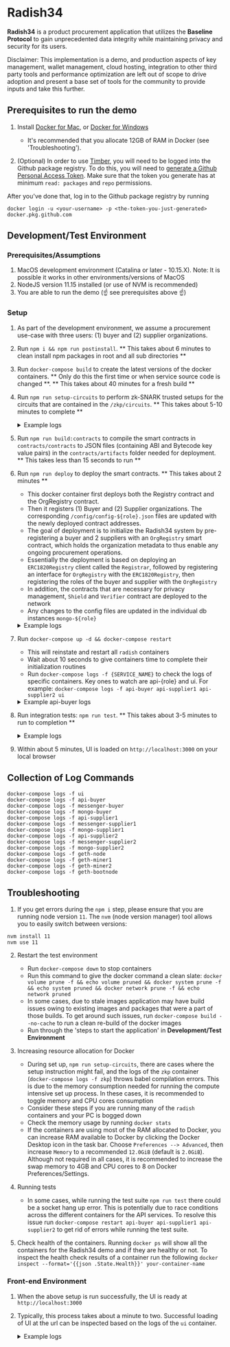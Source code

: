 # Radish34

__Radish34__ is a product procurement application that utilizes the __Baseline Protocol__ to gain unprecedented data integrity while maintaining privacy and security for its users.

Disclaimer: This implementation is a demo, and production aspects of key management, wallet management, cloud hosting, integration to other third party tools and performance optimization are left out of scope to drive adoption and present a base set of tools for the community to provide inputs and take this further.

## Prerequisites to run the demo

1. Install [Docker for Mac](https://www.docker.com/docker-mac), or
    [Docker for Windows](https://www.docker.com/docker-windows)  
    - It's recommended that you allocate 12GB of RAM in Docker (see 'Troubleshooting').

2. (Optional) In order to use [Timber](https://github.com/EYBlockchain/timber), you will need to be logged into the Github package registry. To do this, you will need to [generate a Github Personal Access Token](https://help.github.com/en/github/authenticating-to-github/creating-a-personal-access-token-for-the-command-line). Make sure that the token you generate has at minimum `read: packages` and `repo` permissions.

After you've done that, log in to the Github package registry by running

`docker login -u <your-username> -p <the-token-you-just-generated> docker.pkg.github.com`

## Development/Test Environment

### Prerequisites/Assumptions

1. MacOS development environment (Catalina or later - 10.15.X). Note: It is possible it works in other environments/versions of MacOS
1. NodeJS version 11.15 installed (or use of NVM is recommended)
1. You are able to run the demo (☝️ see prerequisites above ☝️)

### Setup

1. As part of the development environment, we assume a procurement use-case with three users: (1) buyer and (2) supplier organizations.
2. Run `npm i && npm run postinstall`. ** This takes about 6 minutes to clean install npm packages in root and all sub directories **
3. Run `docker-compose build` to create the latest versions of the docker containers. ** Only do this the first time or when service source code is changed **. ** This takes about 40 minutes for a fresh build **
4. Run `npm run setup-circuits` to perform zk-SNARK trusted setups for the circuits that are contained in the `/zkp/circuits`. ** This takes about 5-10 minutes to complete ** 
    <details> 
      <summary>Example logs</summary>
      <p> 

      ```
      *** Starting zokrates container ***
      radish-34_radish-zkp-watch_1 is up-to-date
      mongo-buyer is up-to-date
      radish-34_radish-zkp_1 is up-to-date

      *** Running setup for createMSA ***
      {"verificationKey":{"H":[["0x28cbb3929742ba7f874746fb890540017813ef404ae38c7073bf030be3577194","0x0974c59917efe8f2aa0049ded97d3103a300ca864c122b1d4c13197d2548c550"],["0x205078b5f99a3e041d75a8d3eb0cafe24da9649271275861bafbfa074a946f68","0x23c46a91322035df6f503929d00efc95ab970633c0b9cdd521f26831137ce398"]],"Galpha":["0x030cb162dc5bb2112b625de1cff121dc0e867068f496d3862d8d27e144c13c64","0x143e8abb0bcdb24417a01bc581bff336c2539f9b48c39c5b1447a5e4ca8a79c6"],"Hbeta":[["0x2e1a7b77ee31735d5b8dd25a032ea8bfda27c5905bec6d3ee3d0b01169ed7961","0x149b8fb268d495e15e642da2bd172791fd65bf9cdc49da8f1b16c34635ede869"],["0x2ccd66691257c87cdbd98efad37a0f60422a1e4d73dd2c18ebd87fc8522db9be","0x15437cb448e5bf0cf3067e2de941cf4ed73f6f732dac9cf19f0e89555f6d7a36"]],"Ggamma":["0x0c132ee8e18b7dd37a7332f6138d2c30826910652de0df3d188fe3597da2208d","0x2cced0ec0c467fac9b6774739b696d2fd1074cdef99da52c986838cea132bbe8"],"Hgamma":[["0x060ae04d4f50d8f01ca4fad8a29fd6d0d8f6eae762c1345bbebab3d8ca8cd993","0x0bb22b3de71c381a8bbd3b40633f3c2db119b75f5874a28bf4f221bae4fa9d73"],["0x13aa539b007374ee850da69ee1b91869ca4d64337a41e2cf4eaef844a28c251c","0x299c36c9cc3aab3c7df10bff199bb66c6d954dfa4ba30b5b33705a4b5bf0708e"]],"query":[["0x2ea45bf055ff829b0348d5c2b0619371de5835c0e28dd63c3d806aa06e3890f5","0x2aa391d2cb16b76693d1dfbbe0272861e38e7cf457f38d0f93d5a7751f3fa7a0"],["0x18c4fa762ba68bdaabb02658ad113cc22333107d73ebc0f508e4c4f2f5a3aaf2","0x075062f8a367e48fc22c99752a8e0211148462c8dab0c87d4c12c85545594e07"]]}}
      *** Running setup for createPO ***
      {"verificationKey":{"H":[["0x2d5f6d4b7d13b5cebd8d6cece9dbce5ecb04d3ea80217e0426c2b1d72c2d972d","0x02ff4a4667c3fead0b270277aba0fef1a8f2e94e85b160d19385c089ac7cf501"],["0x25ddb0f3266fc2b2efefa6247f24355a327353f6ccfb5ca9fb5ab1352370a21b","0x1c078f4b5447ef774133731e301b43a9c8657123409333efffa74486a86fb47f"]],"Galpha":["0x0d36fc5d69ce3f50ec40bb9d3540fb1d898a2f91d48932bf55cfcb304af635e3","0x1a555461b3ac218af5fca356d75b9d0eecce6bb8d44aab275141e1a980077a67"],"Hbeta":[["0x29a47d9266d3a915ba517cd2d099ef4872c568d86d69c63ff5fa55aa7a5f6284","0x1125edf840c07eda41a962f71f1e0d8b4c0052587c6b6918ebb3a267c43b6255"],["0x2d15aefb7f2a3374e28671f5b4b5dc1db80660656b16fd81953a6104a95b61ef","0x2e43d6f090a7402b948824568e69a956646a8ddc79eba4bfad65da4863663ce5"]],"Ggamma":["0x11cf0010dc05657a0933a3366efab90a055ef76c926af3c94cd79df0daace624","0x138c005e154787838b851afc869be363e089b2e3786c197c1a7a7f8023e2adcf"],"Hgamma":[["0x267470583b8333a4c8b81331d12d6badfd49c416810fd23006ec393f812c8a56","0x14321eed994c76846d2b8b532e7995d3cb76c022ab05af426a99e98a53076779"],["0x0cfcd3abdf0119481374bf209c71f7afcd8920b85de0e95294933ddd3c16c92a","0x23871104deb8a7c03efaf1ede048dd9f968b4602ea7f824a5c8d4aaa1e6f4143"]],"query":[["0x1a7251f3ac3930802d03eae0f4d8187a62bcf752b33cedd98defe74ddc07cd8f","0x06a13bbc659fae79a8e0ab7fa474d4ae451d42633116e42e17334ee21a847fc5"],["0x26620d77c65980fb18256ee17bc0e80adc30ddb4c54cd61154432d713889ea33","0x237af6ad935a45192f8a279e3543bca9b04aa547d16501c3c164c9ef38ad59c0"]]}}
      *** Setups complete ***
      ``` 
      </p>
    </details> 

5. Run `npm run build:contracts` to compile the smart contracts in `contracts/contracts` to JSON files (containing ABI and Bytecode key value pairs) in the `contracts/artifacts` folder needed for deployment. ** This takes less than 15 seconds to run **
6. Run `npm run deploy` to deploy the smart contracts. ** This takes about 2 minutes **
    - This docker container first deploys both the Registry contract and the OrgRegistry contract.
    - Then it registers (1) Buyer and (2) Supplier organizations. The corresponding `/config/config-${role}.json` files are updated with the newly deployed contract addresses.
    - The goal of deployment is to initialize the Radish34 system by pre-registering a buyer and 2 suppliers with an `OrgRegistry` smart contract, which holds the organization metadata to thus enable any ongoing procurement operations.
    - Essentially the deployment is based on deploying an `ERC1820Registry` client called the `Registrar`, followed by registering an interface for `OrgRegistry` with the `ERC1820Registry`, then registering the roles of the buyer and supplier with the `OrgRegistry`
    - In addition, the contracts that are necessary for privacy management, `Shield` and `Verifier` contract are deployed to the network
    - Any changes to the config files are updated in the individual db instances `mongo-${role}`
    <details> 
      <summary>Example logs</summary>
      <p> 

      ```
      Patiently waiting 10 seconds for ganache container to init ...
      Checking for ganache ...
      ✅  ERC1820Registry deployed: 0x8CFd85A850E7fB9B37Ba2849012d2689AB293522
      ✅  OrgRegistry deployed: 0xe5806E14ac6a9411cb655cA91AC5a7d5ECc95862
      ✅  Verifier deployed: 0x39C3bACe46E6c7Be09d99A153eF43eC847D206c2
      ✅  Shield deployed: 0xE5a69331D7ba036cAAe587Ad610299e0e45F3309
      ℹ️   Registering workgroup member: buyer
      ✅  Registered buyer in the OrgRegistry with transaction hash: 0x6af81492ef5228f6e166b84e22697c667be15f94a001683ec6d61608c47bf6c5
      ✅  Registered OrgRegistry as IOrgRegistry for buyer with transaction hash: 0x3cd5c5c0e9a1346ac21de4f702b1fb6f87eb4ecdc0da0a5491baa4d6bc8e5f6a
      ✅  Registered Verifier as IVerifier for buyer with transaction hash: 0x1009e3ee6b081ee080e64c8ea08e2cae71ad9359b28314918152a678d91715a1
      ✅  Registered Shield as IShield for buyer with transaction hash: 0x8b672ca878482791275a2180a0c679ae984bdfa2ef84fcd9282023f7f79eb66d
      ℹ️   Registering workgroup member: supplier1
      ✅  Registered supplier1 in the OrgRegistry with transaction hash: 0x562ed3fe5c8822d4525c6fd6aa866b81b965953781064d3fe946add78b3061aa
      ✅  Registered OrgRegistry as IOrgRegistry for supplier1 with transaction hash: 0x08b97a912d4011392cf00f1a4adde4f4b56395290a9d2e33c0e22c639cbc2108
      ✅  Registered Verifier as IVerifier for supplier1 with transaction hash: 0x844aee6e13e0ec128f6c408a41e49c7f6d141945cc20cb2bcf54e021c38b0282
      ✅  Registered Shield as IShield for supplier1 with transaction hash: 0x7bdcb116d10ed41dd143cb065f780ee1fc154b08bdb46897403e4b4a2e371173
      ℹ️   Registering workgroup member: supplier2
      ✅  Registered supplier2 in the OrgRegistry with transaction hash: 0xec3a6cbe4f8f42cc6d5a6bb89a1413d5784bfbda9818b7dda67b778d86a449ae
      ✅  Registered OrgRegistry as IOrgRegistry for supplier2 with transaction hash: 0xf2231be5abc5f39e4dc254a8ece5e9bc6866d9ca4dedef187da5c046e29f487e
      ✅  Registered Verifier as IVerifier for supplier2 with transaction hash: 0xf9a836ad9e5c5c0e1134812812c735cef73fbe7b694010b7ebc95847abd1d247
      ✅  Registered Shield as IShield for supplier2 with transaction hash: 0x855ccb81c39698ef453ec10419182323b308fc364bdf49f18f28bf1d01ce7836
      ✅  Registered the Radish34 interface in the OrgRegistry with transaction hash: 0x29c7c0e8b145fb63fdfc1d8a3dc76cead21ab65ae6f1cf69aa5bdc8420614716
      ℹ️   Registering zkp verification keys
      ✅  Registered verification key for createMSA with transaction hash: 0xa391e86ebd7d3767755e5dfc605f9977e38b556261b519816c971c0fccee0b57
      ✅  Registered verification key for createPO with transaction hash: 0x8ed5166cedf673ced7fa16d75fa05911e2d1947ca99ee170301a223211b8d267
      ℹ️   Network information:
      ✅  Radish network of 3 organizations have successfully been set up!
      ✅  Information about buyer: 
      Organisation Address: 0xB5630a5a119b0EAb4471F5f2d3632e996bf95d41
      Organisation Name: Org1
      Organisation Role: 1
      Organisation MessagingKey: 0x04b6e809d37d1e8544e1ff4b26cdb4476b36a59a412e7870fccae994880245401f38fd971cee0c1c1c7eb6a02a5fbe976b7a7fde6088bd1b35129f17a805e256d9
      Organisation zkpPublicKey: 0x21864a8a3f24dad163d716f77823dd849043481c7ae683a592a02080e20c1965
      ✅  Information about supplier1: 
      Organisation Address: 0x5ACcdCCE3E60BD98Af2dc48aaf9D1E35E7EC8B5f
      Organisation Name: Supplier 1
      Organisation Role: 2
      Organisation MessagingKey: 0x04fdd6b03524fe9116f274d25bc85c523e138281a2156bdbdfeab34dd214c09d9496ef7b4ed3d4a160124dc89f48df4b174cf8ac7de5de778f933a0afb65f0b213
      Organisation zkpPublicKey: 0x1513500b81d1cc3ecb32c0a3af17756b99e23f6edff51fcd5b4b4793ea2d0387
      ✅  Information about supplier2: 
      Organisation Address: 0x3f7eB8a7d140366423e9551e9532F4bf1A304C65
      Organisation Name: Supplier 2
      Organisation Role: 2
      Organisation MessagingKey: 0x04caa2fda8e260d1d1d6c482979c931414e9ecfd8c7d1b452bb0b5a7703571e81b21eb85809a842af0adcfbf5f2f951352109fcee7a243dbe418c17d63fb9c990d
      Organisation zkpPublicKey: 0x03366face983056ea73ff840eee1d8786cf72b0e14a8e44bac13e178ac3cebd5
      ℹ️   Saving settings to config file for: buyer
      Updated settings in file /app/src/config/config-buyer.json
      ✅  Saved information about buyer: {"rpcProvider":"http://ganache:8545","organization":{"messengerKey":"0x04b6e809d37d1e8544e1ff4b26cdb4476b36a59a412e7870fccae994880245401f38fd971cee0c1c1c7eb6a02a5fbe976b7a7fde6088bd1b35129f17a805e256d9","name":"Org1","role":1,"zkpPublicKey":"0x21864a8a3f24dad163d716f77823dd849043481c7ae683a592a02080e20c1965","zkpPrivateKey":"0x29ae268c4e58726d63fb5b0dae75e8d70f77519d12063f1a8fa9ebec085e533d"},"addresses":{"ERC1820Registry":"0x8CFd85A850E7fB9B37Ba2849012d2689AB293522","OrgRegistry":"0xe5806E14ac6a9411cb655cA91AC5a7d5ECc95862","Verifier":"0x39C3bACe46E6c7Be09d99A153eF43eC847D206c2","Shield":"0xE5a69331D7ba036cAAe587Ad610299e0e45F3309"}}
      ℹ️   Saving settings to config file for: supplier1
      Updated settings in file /app/src/config/config-supplier1.json
      ✅  Saved information about supplier1: {"rpcProvider":"http://ganache:8545","organization":{"messengerKey":"0x04fdd6b03524fe9116f274d25bc85c523e138281a2156bdbdfeab34dd214c09d9496ef7b4ed3d4a160124dc89f48df4b174cf8ac7de5de778f933a0afb65f0b213","name":"Supplier 1","role":2,"zkpPublicKey":"0x1513500b81d1cc3ecb32c0a3af17756b99e23f6edff51fcd5b4b4793ea2d0387","zkpPrivateKey":"0xb084bd09eea9612b5790a73d9f88bdf644d56194a410b08f6d2ae09d5fccbfe"},"addresses":{"ERC1820Registry":"0x8CFd85A850E7fB9B37Ba2849012d2689AB293522","OrgRegistry":"0xe5806E14ac6a9411cb655cA91AC5a7d5ECc95862","Verifier":"0x39C3bACe46E6c7Be09d99A153eF43eC847D206c2","Shield":"0xE5a69331D7ba036cAAe587Ad610299e0e45F3309"}}
      ℹ️   Saving settings to config file for: supplier2
      Updated settings in file /app/src/config/config-supplier2.json
      ✅  Saved information about supplier2: {"rpcProvider":"http://ganache:8545","organization":{"messengerKey":"0x04caa2fda8e260d1d1d6c482979c931414e9ecfd8c7d1b452bb0b5a7703571e81b21eb85809a842af0adcfbf5f2f951352109fcee7a243dbe418c17d63fb9c990d","name":"Supplier 2","role":2,"zkpPublicKey":"0x03366face983056ea73ff840eee1d8786cf72b0e14a8e44bac13e178ac3cebd5","zkpPrivateKey":"0x111bc1d832ba0ea6804f031c6f0ec9550f4d2b55666c30d7b4cf532b22a45f25"},"addresses":{"ERC1820Registry":"0x8CFd85A850E7fB9B37Ba2849012d2689AB293522","OrgRegistry":"0xe5806E14ac6a9411cb655cA91AC5a7d5ECc95862","Verifier":"0x39C3bACe46E6c7Be09d99A153eF43eC847D206c2","Shield":"0xE5a69331D7ba036cAAe587Ad610299e0e45F3309"}}
      ----------------- Completed  -----------------
      Please restart the radish-apis for the config to take effect
      ```
      </p>
    </details> 

7. Run `docker-compose up -d && docker-compose restart`
   - This will reinstate and restart all `radish` containers
   - Wait about 10 seconds to give containers time to complete their initialization routines
   - Run `docker-compose logs -f {SERVICE_NAME}` to check the logs of specific containers. Key ones to watch are api-{role} and ui. For example: `docker-compose logs -f api-buyer api-supplier1 api-supplier2 ui`
    <details> 
      <summary>Example api-buyer logs</summary>
      <p> 

      ```
      radish-api-buyer        | Connected to db
      radish-api-buyer        | Mongoose connected to db
      radish-api-buyer        | Loading config file ...
      radish-api-buyer        | 🚀 Internal REST-Express server listening at http://localhost:8101
      radish-api-buyer        | Loading network http://ganache:8545...
      radish-api-buyer        | Connected to network: { chainId: 333, name: 'unknown' }
      radish-api-buyer        | Whisper key: 0x0453f6d033725be702e7e00a0056a62caa5c3700796899dbc69d2001a1dae1717b65d30ed3e7e607f8f00bfc69f09c0e22ef69fcee7cd6980434de34863c21491d
      radish-api-buyer        | Loading wallet with address 0xB5630a5a119b0EAb4471F5f2d3632e996bf95d41
      radish-api-buyer        | Wallet balance: 999.89182446
      radish-api-buyer        | Your organization has already been registered with the registry
      radish-api-buyer        | All systems go.
      radish-api-buyer        | 🏥  Healthcheck Status: ready
      radish-api-buyer        | 🚀 Server ready at http://localhost:8001/graphql
      radish-api-buyer        | 🚀 Subscriptions ready at ws://localhost:8001/graphql`
      ```
      </p>
    </details> 

8. Run integration tests: `npm run test`. ** This takes about 3-5 minutes to run to completion **
    <details> 
      <summary>Example logs</summary>
      <p> 

      ```
      > NODE_ENV=test jest --verbose --runInBand --forceExit
        
        console.log __tests__/integration.test.js:487
          Waiting for new MSA commitment in Shield contract. This can take up to 5 minutes...

        console.log __tests__/integration.test.js:490
          Checking for non-null MSA index, attempt: 0

        console.log __tests__/integration.test.js:490
          Checking for non-null MSA index, attempt: 1

        console.log __tests__/integration.test.js:490
          Checking for non-null MSA index, attempt: 2

        console.log __tests__/integration.test.js:490
          Checking for non-null MSA index, attempt: 3

        console.log __tests__/integration.test.js:495
          MSA commitment test complete.

        console.log __tests__/integration.test.js:527
          Buyer creating new PO for Supplier2. This test takes a few minutes...

      PASS  __tests__/integration.test.js (154.892s)
        Get organization settings from config files
          ✓ Buyer config retrieved (2ms)
          ✓ Supplier1 config retrieved (1ms)
          ✓ Supplier2 config retrieved
        Check that containers are ready
          Buyer containers
            ✓ Buyer messenger GET /health returns 200 (28ms)
            ✓ Buyer radish-api REST server GET /health returns 200 (19ms)
          Supplier1 containers
            ✓ Supplier1 messenger GET /health-check returns 200 (7ms)
            ✓ Supplier1 radish-api REST server GET /health returns 200 (21ms)
          Supplier2 containers
            ✓ Supplier2 messenger GET /health-check returns 200 (5ms)
            ✓ Supplier2 radish-api REST server GET /health returns 200 (15ms)
        Buyer sends new RFP to both suppliers
          Retrieve identities from messenger
            ✓ Buyer messenger GET /identities (7ms)
            ✓ Supplier2 messenger GET /identities (7ms)
          Create new RFP through buyer radish-api
            ✓ Buyer graphql mutation createRFP() returns 400 withOUT sku (75ms)
            ✓ Buyer graphql mutation createRFP() returns 200 (101ms)
          Check RFP existence through radish-api queries
            ✓ Buyer graphql query rfp() returns 200 (32ms)
            ✓ Supplier1 graphql query rfp() returns 200 (2115ms)
            ✓ Supplier2 graphql query rfp() returns 200 (106ms)
          Check that RFP creation messages exists in messenger databases
            ✓ Buyer messenger has raw message that delivered RFP to supplier1 (29ms)
            ✓ Buyer messenger has raw message that delivered RFP to supplier2 (17ms)
            ✓ Supplier1 messenger has raw message that delivered RFP from buyer (9ms)
            ✓ Supplier2 messenger has raw message that delivered RFP from buyer (8ms)
        Supplier2 sends new Proposal to buyer
          Create new Proposal through supplier2 radish-api
            ✓ Supplier2 graphql mutation createProposal() returns 200 (43ms)
          Check Proposal existence through radish-api queries
            ✓ Supplier2 graphql query proposal() returns 200 (23ms)
            ✓ Buyer graphql query proposal() returns 200 (3062ms)
        Buyer creates MSA, signs it, sends to Supplier2, Supplier2 responds with signed MSA
          Buyer creates new MSA for Supplier2 through radish-api
            ✓ Buyer graphql mutation createMSA() returns 400 without sku (16ms)
            ✓ Buyer graphql mutation createMSA() returns 200 (411ms)
            ✓ After a while, the commitment index should not be null (60153ms)
        Buyer creates PO for Supplier2 based on MSA
          Create new PO through buyer radish-api
            ✓ Buyer graphql mutation createPO() returns 400 without volume (12ms)
            ✓ Buyer graphql mutation createPO() returns 200 (86207ms)

      Test Suites: 1 passed, 1 total
      Tests:       28 passed, 28 total
      Snapshots:   0 total
      Time:        154.941s
      Ran all test suites.
      ```
      </p>
    </details> 

9. Within about 5 minutes, UI is loaded on `http://localhost:3000` on your local browser

## Collection of Log Commands

`docker-compose logs -f ui`  
`docker-compose logs -f api-buyer`  
`docker-compose logs -f messenger-buyer`   
`docker-compose logs -f mongo-buyer`  
`docker-compose logs -f api-supplier1`  
`docker-compose logs -f messenger-supplier1`  
`docker-compose logs -f mongo-supplier1`   
`docker-compose logs -f api-supplier2`  
`docker-compose logs -f messenger-supplier2`  
`docker-compose logs -f mongo-supplier2`  
`docker-compose logs -f geth-node`   
`docker-compose logs -f geth-miner1`  
`docker-compose logs -f geth-miner2`  
`docker-compose logs -f geth-bootnode`  

## Troubleshooting

1. If you get errors during the `npm i` step, please ensure that you are running node version `11`. The `nvm` (node version manager) tool allows you to easily switch between versions:
```
nvm install 11
nvm use 11
```

2. Restart the test environment
   - Run `docker-compose down` to stop containers
   - Run this command to give the docker command a clean slate: `docker volume prune -f && echo volume pruned && docker system prune -f && echo system pruned && docker network prune -f && echo network pruned`
   - In some cases, due to stale images application may have build issues owing to existing images and packages that were a part of those builds. To get around such issues, run `docker-compose build --no-cache` to run a clean re-build of the docker images
   - Run through the 'steps to start the application' in __Development/Test Environment__
3. Increasing resource allocation for Docker
   - During set up, `npm run setup-circuits`, there are cases where the setup instruction might fail, and the logs of the `zkp` container (`docker-compose logs -f zkp`) throws babel compilation errors. This is due to the memory consumption needed for running the compute intensive set up process. In these cases, it is recommended to toggle memory and CPU cores consumption
   - Consider these steps if you are running many of the `radish` containers and your PC is bogged down
   - Check the memory usage by running `docker stats`
   - If the containers are using most of the RAM allocated to Docker, you can increase RAM available to Docker by clicking the Docker Desktop icon in the task bar. Choose `Preferences --> Advanced`, then increase `Memory` to a recommended `12.0GiB` (default is `2.0GiB`). Although not required in all cases, it is recommended to increase the swap memory to 4GB and CPU cores to 8 on Docker Preferences/Settings.
4. Running tests
   - In some cases, while running the test suite `npm run test` there could be a socket hang up error. This is potentially due to race conditions across the different containers for the API services. To resolve this issue run `docker-compose restart api-buyer api-supplier1 api-supplier2` to get rid of errors while running the test suite.

1. Check health of the containers. Running `docker ps` will show all the containers for the Radish34 demo and if they are healthy or not. To inspect the health check results of a container run the following `docker inspect --format='{{json .State.Health}}' your-container-name`

### Front-end Environment

1. When the above setup is run successfully, the UI is ready at `http://localhost:3000`
2. Typically, this process takes about a minute to two. Successful loading of UI at the url can be inspected based on the logs of the `ui` container.
    <details> 
      <summary>Example logs</summary>
      <p> 

      ```
      ui_1           | > @ start /app
      ui_1           | > react-scripts start
      ui_1           |
      ui_1           |
      ui_1           | Starting the development server...
      ui_1           |
      ui_1           | Compiled successfully!
      ui_1           |
      ui_1           | You can now view undefined in the browser.
      ui_1           |
      ui_1           |   Local:            http://localhost:3000/
      ui_1           |   On Your Network:  http://172.27.0.14:3000/
      ui_1           |
      ui_1           | Note that the development build is not optimized.
      ui_1           | To create a production build, use npm run build.
      ```
      </p>
    </details> 
